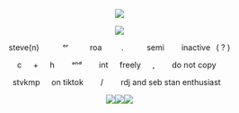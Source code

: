 <p align="center" width="100%"> <img src="https://komarev.com/ghpvc/?username=callthedoctor&label=/truebeliever&color=140f06">

<p align="center" width="100%">
    <img src="https://i.postimg.cc/SxjR6yps/IMG-5119.gif">

    
</p>

<p align="center"> 
steve(n)   ⠀ᵒʳ  ⠀roa ⠀⠀⠀.⠀⠀⠀⠀semi⠀⠀⠀inactive⠀( ? )
<p align="center"> 
⠀c⠀⠀+⠀⠀h⠀⠀⠀ᵃⁿᵈ⠀⠀⠀int⠀⠀freely⠀⠀,⠀⠀⠀do not copy⠀⠀
<p align="center"> 
stvkmp⠀⠀on tiktok⠀⠀⠀/⠀⠀⠀rdj and seb stan enthusiast⠀
</p>


<p align="center" width="100%">
<img src="https://i.postimg.cc/FsWD0Nff/IMG-6151.png"><img src="https://i.postimg.cc/SQG9zdXG/IMG-6149.png"><img src="https://i.postimg.cc/BnPtNBvK/IMG-6150.png">
